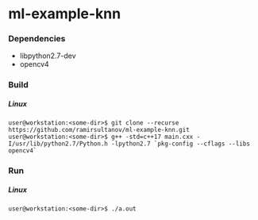 # ml-example-knn

### Dependencies

- libpython2.7-dev
- opencv4

### Build

##### Linux

```console
user@workstation:<some-dir>$ git clone --recurse https://github.com/ramirsultanov/ml-example-knn.git
user@workstation:<some-dir>$ g++ -std=c++17 main.cxx -I/usr/lib/python2.7/Python.h -lpython2.7 `pkg-config --cflags --libs opencv4`
```

### Run

##### Linux

```console
user@workstation:<some-dir>$ ./a.out
```

